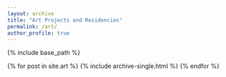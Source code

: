 ```yaml
---
layout: archive
title: "Art Projects and Residencies"
permalink: /art/
author_profile: true
---
```


{% include base_path %}

{% for post in site.art %}
  {% include archive-single.html %}
{% endfor %}
